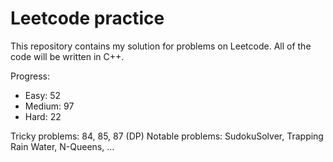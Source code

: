 # Leetcode practice

This repository contains my solution for problems on Leetcode. All of the code will be written in C++.

Progress:

- Easy: 52
- Medium: 97
- Hard: 22

Tricky problems: 84, 85, 87 (DP)
Notable problems: SudokuSolver, Trapping Rain Water, N-Queens, ...
